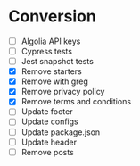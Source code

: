 # Conversion

- [ ] Algolia API keys
- [ ] Cypress tests
- [ ] Jest snapshot tests
- [x] Remove starters
- [x] Remove with greg
- [x] Remove privacy policy
- [x] Remove terms and conditions
- [ ] Update footer
- [ ] Update configs
- [ ] Update package.json
- [ ] Update header
- [ ] Remove posts
